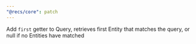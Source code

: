 ```yaml
---
"@recs/core": patch
---
```


Add `first` getter to Query, retrieves first Entity that matches the query, or null if no Entities have matched
